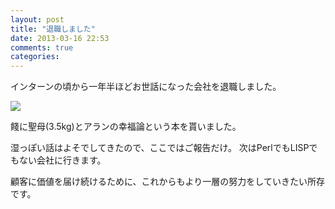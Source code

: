 ```yaml
---
layout: post
title: "退職しました"
date: 2013-03-16 22:53
comments: true
categories: 
---
```


インターンの頃から一年半ほどお世話になった会社を退職しました。

![](http://dl.dropbox.com/u/54255753/blog/201303/seibo.gif)

餞に聖母(3.5kg)とアランの幸福論という本を貰いました。

湿っぽい話はよそでしてきたので、ここではご報告だけ。
次はPerlでもLISPでもない会社に行きます。

顧客に価値を届け続けるために、これからもより一層の努力をしていきたい所存です。
